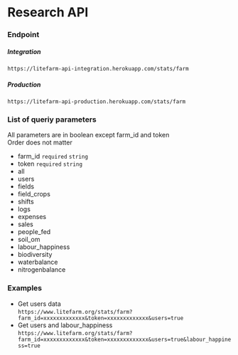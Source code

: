 # Research API 

### Endpoint
##### Integration
`https://litefarm-api-integration.herokuapp.com/stats/farm`
##### Production
`https://litefarm-api-production.herokuapp.com/stats/farm`

### List of queriy parameters 
All parameters are in boolean except farm_id and token   
Order does not matter
  
  - farm_id `required` `string`
  - token `required` `string`
  - all 
  - users 
  - fields
  - field_crops
  - shifts
  - logs
  - expenses
  - sales
  - people_fed
  - soil_om
  - labour_happiness
  - biodiversity
  - waterbalance
  - nitrogenbalance
  
 ### Examples
 
  - Get users data  
    `https://www.litefarm.org/stats/farm?farm_id=xxxxxxxxxxxxx&token=xxxxxxxxxxxxx&users=true`
  - Get users and labour_happiness  
     `https://www.litefarm.org/stats/farm?farm_id=xxxxxxxxxxxxx&token=xxxxxxxxxxxxx&users=true&labour_happiness=true`
